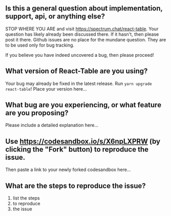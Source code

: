 ## Is this a general question about implementation, support, api, or anything else?

STOP WHERE YOU ARE and visit https://spectrum.chat/react-table. Your question has likely already been discussed there. If it hasn't, then please post it there. Github issues are no place for the mundane question. They are to be used only for bug tracking.

If you believe you have indeed uncovered a bug, then please proceed!

## What version of React-Table are you using?

Your bug may already be fixed in the latest release. Run `yarn upgrade react-table`!
Place your version here...

## What bug are you experiencing, or what feature are you proposing?

Please include a detailed explanation here...

## Use https://codesandbox.io/s/X6npLXPRW (by clicking the "Fork" button) to reproduce the issue.

Then paste a link to your newly forked codesandbox here...

## What are the steps to reproduce the issue?

1.  list the steps
2.  to reproduce
3.  the issue
